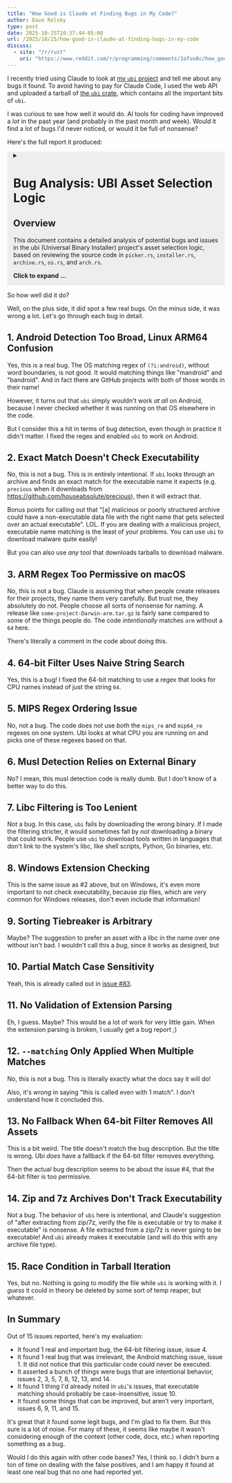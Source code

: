 ```yaml
---
title: "How Good is Claude at Finding Bugs in My Code?"
author: Dave Rolsky
type: post
date: 2025-10-25T10:37:44-05:00
url: /2025/10/25/how-good-is-claude-at-finding-bugs-in-my-code
discuss:
  - site: "/r/rust"
    uri: "https://www.reddit.com/r/programming/comments/1ofvo8c/how_good_is_claude_at_finding_bugs_in_my_code/?"
---
```


I recently tried using Claude to look at [my `ubi` project](https://github.com/houseabsolute/ubi/)
and tell me about any bugs it found. To avoid having to pay for Claude Code, I used the web API and
uploaded a tarball of [the `ubi` crate](https://github.com/houseabsolute/ubi/tree/master/ubi), which
contains all the important bits of `ubi`.

I was curious to see how well it would do. AI tools for coding have improved a _lot_ in the past
year (and probably in the past month and week). Would it find a lot of bugs I'd never noticed, or
would it be full of nonsense?

Here's the full report it produced:

<details style="background-color: #eee; padding: 0 1em 0 1em">
<summary>
<h1>Bug Analysis: UBI Asset Selection Logic</h1>

## Overview

This document contains a detailed analysis of potential bugs and issues in the ubi (Universal Binary
Installer) project's asset selection logic, based on reviewing the source code in `picker.rs`,
`installer.rs`, `archive.rs`, `os.rs`, and `arch.rs`.

<strong>Click to expand ...</strong>

</summary>

---

## Critical Bugs

### 1. **Android Detection Too Broad, Linux ARM64 Confusion**

**Location:** `os.rs`, line 7 and `picker.rs`, lines 170-173

**Issue:** The Android regex is simply `(?i:android)` without word boundaries, and the special-case
filtering only applies when `platform.target_os != OS::Android`:

```rust
if os_matcher.is_match(&asset.name) {
    if self.platform.target_os != OS::Android && android_re().is_match(&asset.name) {
        debug!("does not match our OS");
        continue;
    }
```

**Problems:**

1. The Android regex can match filenames containing "android" anywhere, even as part of another word
2. The logic assumes Linux matches will come first, then filters Android, but both might match
3. A file like `myapp-armandroid-linux.tar.gz` might be incorrectly filtered

**Impact:** This caused the bug mentioned in release notes where ubi incorrectly picked Android
releases on Linux aarch64.

**Fix:** Use word boundaries for Android regex: `regex!(r"(?i:(?:\b|_)android(?:\b|_))")` and ensure
proper OS precedence.

---

### 2. **Exact Match Doesn't Check Executability** 🔴 CRITICAL

**Location:** `installer.rs`, lines 368-370

**Issue:** When an exact filename match is found in an archive, the code immediately returns it
WITHOUT checking if the file is executable:

```rust
if self.archive_member_is_exact_match(file_name) {
    debug!("found {archive_type} file entry with exact match: `{file_name}`");
    return Ok(Some(i));  // Returns immediately, no executable check!
}
```

This is even documented in the README: "Note that if it finds an exact match, it does not check the
file's mode."

**Impact:**

- On Unix systems, if an archive contains both a non-executable script and an executable binary with
  the project name, the non-executable might be selected
- A malicious or poorly structured archive could have a non-executable data file with the right name
  that gets selected over an actual executable

**Example Failure:**

```
archive/
  ├── myapp (mode 644, data file)
  └── myapp-linux-x86_64 (mode 755, actual executable)
```

The non-executable `myapp` would be selected.

**Fix:** Always check executability, even for exact matches on Unix systems.

---

### 3. **ARM Regex Too Permissive on macOS**

**Location:** `arch.rs`, lines 40-62

**Issue:** The `macos_aarch64_only_re()` includes just `arm` as a match:

```rust
(?:
    aarch_?64
    |
    arm_?64
    |
    arm        // Too broad!
)
```

**Impact:**

- Will match `armv7`, `armhf`, `arm-linux`, `armchair`, etc.
- Could incorrectly select 32-bit ARM binaries on ARM64 macOS
- Recent fix changed from "arm64" to "arm", making it even broader

**Example:** A file named `myapp-darwin-armv7.tar.gz` would match on macOS ARM64.

**Fix:** Be more specific: require either 64 indicators or use negative lookahead to exclude 32-bit
variants.

---

## Significant Bugs

### 4. **64-bit Filter Uses Naive String Search** ⚠️ HIGH SEVERITY

**Location:** `picker.rs`, lines 322-335

**Issue:** The 64-bit filtering uses a simple substring search for "64":

```rust
if !matches.iter().any(|a| a.name.contains("64")) {
    debug!("no 64-bit assets found, falling back to all assets");
    return matches;
}

let sixty_four_bit = matches
    .into_iter()
    .filter(|a| a.name.contains("64"))
    .collect::<Vec<_>>();
```

**Problems:**

1. **Matches version numbers**: `myapp-v1.64.2-linux-i686.tar.gz` would be considered 64-bit even
   though it's i686 (32-bit)
2. **Matches years**: `myapp-2064-edition-arm32.tar.gz` would be considered 64-bit
3. **Matches hashes/IDs**: `myapp-build-abc64def-armv7.tar.gz` would be considered 64-bit
4. **Matches other contexts**: `sha64`, `base64`, `sha256464`, etc.

**Impact:** Can incorrectly include 32-bit binaries in the "64-bit" filter results. While x86_64 can
run 32-bit x86 binaries, this breaks down for other architectures:

- On ARM64, should prefer `aarch64` over `arm32`
- On x86_64, should prefer native 64-bit over 32-bit compatibility mode
- The wrong binary might be selected based on alphabetical ordering if both pass through

**Example Failure Scenarios:**

Scenario 1 - Version number interference:

```
Platform: aarch64 (ARM64)
Assets:
  - myapp-v1.64.0-linux-armv7.tar.gz  (contains "64", but is 32-bit ARM!)
  - myapp-v1.63.0-linux-aarch64.tar.gz (no "64" in version, but IS 64-bit!)
Result: Selects the 32-bit ARM binary because it has "64" in version number
```

Scenario 2 - Build IDs:

```
Platform: x86_64
Assets:
  - myapp-linux-i686-build642.tar.gz (contains "64", but is 32-bit)
  - myapp-linux-x86_64.tar.gz
Result: Both pass the filter, then alphabetical sort picks one arbitrarily
```

**Proper Fix - Architecture-Specific 64-bit Detection:**

Replace the naive string search with architecture-aware regex matching:

```rust
fn maybe_filter_for_64_bit_arch(&self, matches: Vec<Asset>) -> Vec<Asset> {
    // Only filter on 64-bit architectures
    if !matches!(
        self.platform.target_arch,
        Arch::AArch64
            | Arch::Mips64
            | Arch::PowerPc64
            | Arch::Riscv64
            | Arch::S390X
            | Arch::Sparc64
            | Arch::X86_64
    ) {
        return matches;
    }

    let asset_names = matches.iter().map(|a| a.name.as_str()).collect::<Vec<_>>();
    debug!(
        "found multiple candidate assets on 64-bit platform, filtering for 64-bit binaries in {asset_names:?}",
    );

    // Create architecture-specific 64-bit indicator regex
    let bit64_re = self.arch_64_bit_indicator_regex();

    let sixty_four_bit: Vec<Asset> = matches
        .iter()
        .filter(|a| bit64_re.is_match(&a.name))
        .cloned()
        .collect();

    if sixty_four_bit.is_empty() {
        debug!("no assets explicitly marked as 64-bit found, falling back to all assets");
        return matches;
    }

    debug!(
        "found 64-bit assets: {}",
        sixty_four_bit.iter().map(|a| a.name.as_str()).join(",")
    );

    sixty_four_bit
}

fn arch_64_bit_indicator_regex(&self) -> Regex {
    // Match architecture-specific 64-bit indicators near word boundaries
    let pattern = match self.platform.target_arch {
        Arch::X86_64 => r"(?i)(?:\b|_)(?:x86[_-]?64|x64|amd64)(?:\b|_)",
        Arch::AArch64 => r"(?i)(?:\b|_)(?:aarch64|arm64)(?:\b|_)",
        Arch::Mips64 => r"(?i)(?:\b|_)mips64(?:el|le)?(?:\b|_)",
        Arch::PowerPc64 => r"(?i)(?:\b|_)(?:ppc64|powerpc64)(?:le)?(?:\b|_)",
        Arch::Riscv64 => r"(?i)(?:\b|_)riscv64(?:\b|_)",
        Arch::S390X => r"(?i)(?:\b|_)s390x(?:\b|_)",
        Arch::Sparc64 => r"(?i)(?:\b|_)sparc64(?:\b|_)",
        _ => r"(?i)(?:\b|_)64(?:\b|_)", // Fallback for unknown 64-bit architectures
    };

    Regex::new(pattern).unwrap()
}
```

**Alternative Simpler Fix** (if full regex solution is too complex):

Use a more restrictive substring search that requires word boundaries around "64":

```rust
fn maybe_filter_for_64_bit_arch(&self, matches: Vec<Asset>) -> Vec<Asset> {
    if !matches!(
        self.platform.target_arch,
        Arch::AArch64 | Arch::Mips64 | Arch::PowerPc64
            | Arch::Riscv64 | Arch::S390X | Arch::Sparc64 | Arch::X86_64
    ) {
        return matches;
    }

    let asset_names = matches.iter().map(|a| a.name.as_str()).collect::<Vec<_>>();
    debug!(
        "found multiple candidate assets, filtering for 64-bit binaries in {asset_names:?}",
    );

    // Use a regex that requires 64 to be part of an architecture indicator,
    // not just anywhere in the string
    let bit64_re = regex!(r"(?i)(?:\b|_)(?:\w*64|64\w+)(?:\b|_)");

    let sixty_four_bit: Vec<Asset> = matches
        .iter()
        .filter(|a| {
            let name_lower = a.name.to_lowercase();
            // Must contain "64" with word boundaries, not in version numbers
            // Version number pattern: vX.64.Y or vX.Y.64
            let is_version = regex!(r"v\d+\.\d*64").is_match(&name_lower);

            bit64_re.is_match(&a.name) && !is_version
        })
        .cloned()
        .collect();

    if sixty_four_bit.is_empty() {
        debug!("no 64-bit assets found, falling back to all assets");
        return matches;
    }

    debug!(
        "found 64-bit assets: {}",
        sixty_four_bit.iter().map(|a| a.name.as_str()).join(",")
    );
    sixty_four_bit
}
```

**Benefits of the Fix:**

1. Architecture-specific matching prevents false positives
2. Explicitly excludes version numbers like "1.64.0"
3. Requires "64" to be part of an architecture indicator (word boundaries)
4. Falls back gracefully if no 64-bit indicators found
5. More maintainable - uses existing architecture regexes

**Testing Required:**

- `myapp-v1.64.0-linux-i686.tar.gz` should NOT match on x86_64
- `myapp-linux-x86_64.tar.gz` SHOULD match on x86_64
- `myapp-aarch64-darwin.tar.gz` SHOULD match on ARM64
- `myapp-arm64-v2.64.tar.gz` SHOULD match on ARM64 (arm64 indicator present, version ignored)

---

### 5. **MIPS Regex Ordering Issue**

**Location:** `arch.rs`, lines 122-138 and 158-174

**Issue:** The `mips_re()` regex will match `mips64` because it just looks for `mips`:

```rust
pub(crate) fn mips_re() -> &'static Lazy<Regex> {
    regex!(r"(?ix)(?:\b|_)mips(?:\b|_)")  // Matches "mips64"!
}
```

**Impact:** On a 32-bit MIPS platform, it might match 64-bit assets. The code relies on checking
`mips64` first, but if regexes are applied in wrong order, this fails.

**Fix:** Add negative lookahead: `mips(?!64)` or be more careful about ordering.

---

### 6. **Musl Detection Relies on External Binary**

**Location:** Mentioned in docs; detection happens before picker

**Issue:** The musl detection runs `ldd /bin/ls` to check for musl.

**Problems:**

1. `/bin/ls` might not exist on minimal systems or non-FHS systems
2. `ldd` might not be in PATH
3. The command might fail for other reasons
4. Users can't easily override false negatives

**Impact:** On musl systems without `/bin/ls`, detection fails and glibc binaries might be selected.

**Fix:**

- Check multiple common binaries
- Provide better fallback mechanisms
- Make the override mechanism more discoverable

---

### 7. **Libc Filtering is Too Lenient**

**Location:** `picker.rs`, lines 235-258

**Issue:** The libc matching allows assets without any libc indicator:

```rust
if asset.name.contains("-gnu") || asset.name.contains("-glibc") {
    debug!("indicates glibc and is not compatible with a musl platform");
    continue;
} else if asset.name.contains("-musl") {
    debug!("indicates musl");
} else {
    debug!("name does not indicate the libc it was compiled against");
}

libc_matches.push(asset.clone());  // Pushes even without musl indicator!
```

**Impact:** On musl systems, if there's an asset with no libc indicator and one with `-gnu`, the
code filters out `-gnu` but accepts the unmarked one, which might actually be glibc-linked.

**Example:**

- Platform: x86_64-unknown-linux-musl
- Assets: `app-linux-x86_64.tar.gz` (actually glibc), `app-linux-x86_64-gnu.tar.gz`
- Result: Selects the unmarked one, which might not work on musl

**Fix:** When on musl and multiple matches exist, prefer ones explicitly marked `-musl`.

---

### 8. **Windows Extension Checking**

**Location:** `installer.rs`, lines 376-384

**Issue:** On Windows, the code assumes files are executable without checking extensions properly:

```rust
if self.is_windows
    || matches!(
        entry.is_executable().with_context(|| {...})?,
        None | Some(true)
    )
{
    debug!("found {archive_type} file entry with partial match: `{file_name}`");
    possible_matches.push(i);
}
```

**Problems:**

1. Trusts that partial matches on Windows are executable
2. Might select data files like `myapp.txt` if they start with the right name

**Fix:** On Windows, verify the file has `.exe` or `.bat` extension before accepting partial
matches.

---

### 9. **Sorting Tiebreaker is Arbitrary**

**Location:** `picker.rs`, lines 293-302

**Issue:** When multiple assets remain after all filtering, the code sorts alphabetically and picks
the first:

```rust
Ok(filtered
    .into_iter()
    .sorted_by_key(|a| a.name.clone())
    .next()
    .unwrap())
```

**Problems:**

1. Completely arbitrary - depends on naming conventions
2. `aaa-tool-gnu.tar.gz` beats `zzz-tool-musl.tar.gz` alphabetically
3. No way to make this deterministic across projects with different naming
4. Can lead to selecting the wrong variant (GNU over musl, etc.)

**Impact:** Unpredictable behavior when multiple variants exist. The selected asset might not be
optimal.

**Fix:** Add better heuristics:

- Prefer tarballs over zip
- Prefer explicit libc matches over unmarked
- Consider file size (larger = more likely to be feature-complete)
- Make the selection criteria more explicit

---

## Minor Issues

### 10. **Partial Match Case Sensitivity**

**Location:** `installer.rs`, lines 410-420

**Issue:** The partial match checks case insensitively for the extension but case sensitively for
the prefix:

```rust
fn archive_member_is_partial_match(&self, file_name: &str) -> bool {
    if !file_name.starts_with(&self.exe_file_stem) {  // Case sensitive!
        return false;
    }
    if self.extensions.is_empty() {
        return true;
    }
    self.extensions
        .iter()
        .any(|&ext| file_name.to_lowercase().ends_with(ext))  // Case insensitive!
}
```

**Impact:** An archive with `MyApp` won't match if looking for `myapp`, even though the extension
matching is case-insensitive.

**Fix:** Make prefix matching case-insensitive too, or document the case-sensitivity requirement.

---

### 11. **No Validation of Extension Parsing**

**Location:** `picker.rs`, lines 121-123

**Issue:** Extension parsing errors are silently ignored:

```rust
match Extension::from_path(Path::new(&a.name)).with_context(|| {...}) {
    Err(e) => {
        debug!("skipping asset with invalid extension: {e}");
        false  // Just skips silently
    }
    ...
}
```

**Impact:** If there's a bug in extension parsing, valid assets might be silently skipped without
clear errors to the user.

**Fix:** Accumulate skipped assets and report them in debug mode or if no assets match.

---

### 12. **`--matching` Only Applied When Multiple Matches**

**Location:** `picker.rs`, lines 338-355

**Issue:** The `--matching` filter is only applied when `matches.len() > 1`:

```rust
fn maybe_filter_for_matching_string(&self, matches: Vec<Asset>) -> Result<Vec<Asset>> {
    if self.matching.is_none() {
        return Ok(matches);
    }
    // This is called from pick_asset_from_matches which is only called after filtering
    // So if there's only 1 match, this never gets called!
}
```

Actually looking at the code flow in `pick_asset_from_matches` (line 270), this is called even with
1 match, but the documentation says it's ignored with one match.

**Impact:** User confusion - they set `--matching` but it might not have the effect they expect if
there's only one platform match.

**Fix:** Document this behavior more clearly or apply matching earlier in the pipeline.

---

## Edge Cases & Robustness Issues

### 13. **No Fallback When 64-bit Filter Removes All Assets**

**Location:** `picker.rs`, lines 322-335

**Issue:** If all assets contain "64" but none are actually 64-bit, they all pass through. But if
some contain "64" and some don't, only "64" ones are kept.

**Example:**

- Platform: x86_64
- Assets: `app-v1.64-i686.tar.gz`, `app-v1.64-x86_64.tar.gz`
- Both contain "64", both pass through
- Then alphabetical sort picks one

**Impact:** Can still select wrong architecture even after "64-bit filtering."

---

### 14. **Zip and 7z Archives Don't Track Executability**

**Location:** `archive.rs`, lines 100-103, 160-163

**Issue:** These archive formats don't preserve Unix executable bits:

```rust
fn is_executable(&self) -> Result<Option<bool>> {
    // Zip entries do not mark whether something is executable.
    Ok(None)
}
```

**Impact:** On Unix, partial matches from zip files are always accepted (because `None` is treated
as executable), even if the file isn't actually executable in the archive.

**Fix:** On Unix, after extracting from zip/7z, verify the file is executable or try to make it
executable.

---

### 15. **Race Condition in Tarball Iteration**

**Location:** `installer.rs`, lines 129-138

**Issue:** The code iterates through the tarball twice - once to find the best match, then again to
extract it:

```rust
// First iteration to find index
let mut arch = tar_reader_for(downloaded_file)?;
let entries = arch.entries()...
if let Some(idx) = self.best_match_from_archive(...) {
    // Second iteration to extract
    let mut arch2 = tar_reader_for(downloaded_file)?;
    for (i, entry) in arch2.entries()... {
```

**Impact:**

- If the file is modified between iterations (unlikely but possible)
- If the archive is malformed, the second iteration might behave differently
- Performance cost of reading the archive twice

**Fix:** This is noted in comments as necessary due to API limitations. Could cache the path and
then use tar's by-name extraction if available.

---

## Recommendations

### High Priority Fixes

1. **Fix 64-bit filtering logic** - Use architecture-specific regex matching instead of naive string
   search for "64"
2. **Add executable check for exact matches** - Critical for security and correctness
3. **Improve ARM regex specificity** - Prevent matching 32-bit ARM variants
4. **Fix Android detection** - Use word boundaries

### Medium Priority

5. **Better musl detection** - Add fallbacks and try multiple binaries
6. **Smarter tiebreaker** - Use better heuristics than alphabetical sort
7. **MIPS regex fix** - Prevent mips_re from matching mips64

### Low Priority

8. **Case-insensitive partial matching** - More forgiving for users
9. **Better error messages** - Show what was skipped and why
10. **Document limitations** - Especially around zip/7z executability

---

## Testing Recommendations

### Unit Tests Needed

1. **Test 64-bit filter with version numbers** - `myapp-v1.64.0-linux-i686.tar.gz` should NOT be
   selected on x86_64
2. **Test 64-bit filter with correct indicators** - `myapp-linux-x86_64.tar.gz` SHOULD be selected
   on x86_64
3. Test Android filtering with various Linux ARM64 asset names
4. Test exact match with non-executable file
5. Test ARM regex with armv7, armhf variants
6. Test musl filtering with unmarked binaries
7. Test partial match case sensitivity

### Integration Tests Needed

1. Test full asset selection with real-world release patterns
2. Test with archives containing multiple executables
3. Test cross-platform with various naming conventions
4. Test error cases (no matching assets, ambiguous matches)

### Property Tests

1. Asset selection should be deterministic given same inputs
2. Selected asset should always be compatible with platform
3. Filtering should monotonically decrease candidate set

---

## Conclusion

The asset selection logic in ubi is generally well-structured but has several bugs that can lead to
incorrect asset selection, particularly around:

- **64-bit architecture detection** (using naive string search instead of architecture-aware
  matching)
- Architecture matching for ARM variants and Android/Linux disambiguation
- Executable detection in archives (exact matches and zip/7z formats)
- Tiebreaking when multiple valid options exist

The most critical fix needed is improving the 64-bit filtering logic to use architecture-specific
regex patterns instead of a simple substring search for "64", which can match version numbers and
other non-architecture contexts.

Most of these issues can be fixed with more precise regex patterns and better filtering logic. The
codebase is well-tested but would benefit from additional tests covering the edge cases identified
here, particularly around version numbers interfering with architecture detection.

</details>

So how well did it do?

Well, on the plus side, it did spot a few real bugs. On the minus side, it was wrong a lot. Let's go
through each bug in detail.

## 1. **Android Detection Too Broad, Linux ARM64 Confusion**

Yes, this is a real bug. The OS matching regex of `(?i:android)`, without word boundaries, is not
good. It would matching things like "mandroid" and "bandroid". And in fact there are GitHub projects
with both of those words in their name!

However, it turns out that `ubi` simply wouldn't work _at all_ on Android, because I never checked
whether it was running on that OS elsewhere in the code.

But I consider this a hit in terms of bug detection, even though in practice it didn't matter. I
fixed the regex and enabled `ubi` to work on Android.

## 2. **Exact Match Doesn't Check Executability**

No, this is not a bug. This is in entirely intentional. If `ubi` looks through an archive and finds
an exact match for the executable name it expects (e.g. `precious` when it downloads from
https://github.com/houseabsolute/precious), then it will extract that.

Bonus points for calling out that "[a] malicious or poorly structured archive could have a
non-executable data file with the right name that gets selected over an actual executable". LOL. If
you are dealing with a malicious project, executable name matching is the least of your problems.
You can use `ubi` to download malware quite easily!

But you can also use _any_ tool that downloads tarballs to download malware.

## 3. **ARM Regex Too Permissive on macOS**

No, this is not a bug. Claude is assuming that when people create releases for their projects, they
name them very carefully. But trust me, they absolutely do not. People choose all sorts of nonsense
for naming. A release like `some-project-Darwin-arm.tar.gz` is fairly sane compared to some of the
things people do. The code _intentionally_ matches `arm` without a `64` here.

There's literally a comment in the code about doing this.

## 4. **64-bit Filter Uses Naive String Search**

Yes, this is a bug! I fixed the 64-bit matching to use a regex that looks for CPU names instead of
just the string `64`.

## 5. **MIPS Regex Ordering Issue**

No, not a bug. The code does not use _both_ the `mips_re` and `mip64_re` regexes on one system. Ubi
looks at what CPU you are running on and picks one of these regexes based on that.

## 6. **Musl Detection Relies on External Binary**

No? I mean, this musl detection code is really dumb. But I don't know of a better way to do this.

## 7. **Libc Filtering is Too Lenient**

Not a bug. In this case, `ubi` fails by downloading the wrong binary. If I made the filtering
stricter, it would sometimes fail by _not_ downloading a binary that could work. People use `ubi` to
download tools written in languages that don't link to the system's libc, like shell scripts,
Python, Go binaries, etc.

## 8. **Windows Extension Checking**

This is the same issue as #2 above, but on Windows, it's even more important to not check
executability, because zip files, which are very common for Windows releases, don't even include
that information!

## 9. **Sorting Tiebreaker is Arbitrary**

Maybe? The suggestion to prefer an asset with a libc in the name over one without isn't bad. I
wouldn't call this a _bug_, since it works as designed, but

## 10. **Partial Match Case Sensitivity**

Yeah, this is already called out in [issue #83](https://github.com/houseabsolute/ubi/issues/83).

## 11. **No Validation of Extension Parsing**

Eh, I guess. Maybe? This would be a lot of work for very little gain. When the extension parsing is
broken, I usually get a bug report ;)

## 12. **`--matching` Only Applied When Multiple Matches**

No, this is not a bug. This is literally exactly what the docs say it will do!

Also, it's _wrong_ in saying "this is called even with 1 match". I don't understand how it concluded
this.

## 13. **No Fallback When 64-bit Filter Removes All Assets**

This is a bit weird. The title doesn't match the bug description. But the title is wrong. Ubi _does_
have a fallback if the 64-bit filter removes everything.

Then the actual bug description seems to be about the issue #4, that the 64-bit filter is too
permissive.

## 14. **Zip and 7z Archives Don't Track Executability**

Not a bug. The behavior of `ubi` here is intentional, and Claude's suggestion of "after extracting
from zip/7z, verify the file is executable or try to make it executable" is nonsense. A file
extracted from a zip/7z is never going to be executable! And `ubi` already makes it executable (and
will do this with any archive file type).

## 15. **Race Condition in Tarball Iteration**

Yes, but no. Nothing is going to modify the file while `ubi` is working with it. I _guess_ it could
in theory be deleted by some sort of temp reaper, but whatever.

## In Summary

Out of 15 issues reported, here's my evaluation:

- It found 1 real and important bug, the 64-bit filtering issue, issue 4.
- It found 1 real bug that was irrelevant, the Android matching issue, issue 1. It did not notice
  that this particular code could never be executed.
- It asserted a bunch of things were bugs that are intentional behavior, issues 2, 3, 5, 7, 8, 12,
  13, and 14.
- It found 1 thing I'd already noted in `ubi`'s issues, that executable matching should probably be
  case-insensitive, issue 10.
- It found some things that can be improved, but aren't very important, issues 6, 9, 11, and 15.

It's great that it found some legit bugs, and I'm glad to fix them. But this sure is a lot of noise.
For many of these, it seems like maybe it wasn't considering enough of the context (other code,
docs, etc.) when reporting something as a bug.

Would I do this again with other code bases? Yes, I think so. I didn't burn a ton of time on dealing
with the false positives, and I am happy it found at least one real bug that no one had reported
yet.
